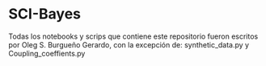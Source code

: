 # SCI-Bayes

Todas los notebooks y scrips que contiene este repositorio fueron escritos por Oleg S. Burgueño Gerardo, con la excepción de:
synthetic_data.py y Coupling_coeffients.py
